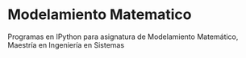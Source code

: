 # Modelamiento Matematico
Programas en IPython para asignatura de Modelamiento Matemático, Maestría en Ingeniería en Sistemas
